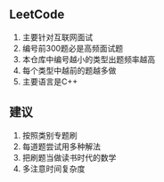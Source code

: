 ## LeetCode
1.  主要针对互联网面试
2.  编号前300题必是高频面试题
3.  本仓库中编号越小的类型出题频率越高
4.  每个类型中越前的题越多做
5.  主要语言是C++
## 建议
1. 按照类别专题刷
2. 每道题尝试用多种解法
3. 把刷题当做读书时代的数学
4. 多注意时间复杂度